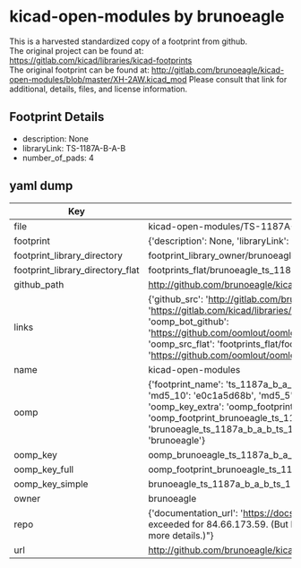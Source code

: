 # kicad-open-modules by brunoeagle  
This is a harvested standardized copy of a footprint from github.  
The original project can be found at:  
https://gitlab.com/kicad/libraries/kicad-footprints  
The original footprint can be found at:
http://gitlab.com/brunoeagle/kicad-open-modules/blob/master/XH-2AW.kicad_mod
Please consult that link for additional, details, files, and license information.  
## Footprint Details
* description: None  
* libraryLink: TS-1187A-B-A-B  
* number_of_pads: 4  
## yaml dump  
| Key | Value |  
| --- | --- |  
| file | kicad-open-modules/TS-1187A-B-A-B.kicad_mod |  
| footprint | {'description': None, 'libraryLink': 'TS-1187A-B-A-B', 'number_of_pads': 4} |  
| footprint_library_directory | footprint_library_owner/brunoeagle_kicad-open-modules |  
| footprint_library_directory_flat | footprints_flat/brunoeagle_ts_1187a_b_a_b_ts_1187a_b_a_b/working |  
| github_path | http://github.com/brunoeagle/kicad-open-modules/blob/master/TS-1187A-B-A-B.kicad_mod |  
| links | {'github_src': 'http://gitlab.com/brunoeagle/kicad-open-modules/blob/master/XH-2AW.kicad_mod', 'github_src_repo': 'https://gitlab.com/kicad/libraries/kicad-footprints', 'oomp_bot': 'footprints/brunoeagle_ts_1187a_b_a_b_ts_1187a_b_a_b/working', 'oomp_bot_github': 'https://github.com/oomlout/oomlout_oomp_footprint_bot/tree/main/footprints/brunoeagle_ts_1187a_b_a_b_ts_1187a_b_a_b/working', 'oomp_src_flat': 'footprints_flat/footprints_flat/brunoeagle_ts_1187a_b_a_b_ts_1187a_b_a_b/working', 'oomp_src_flat_github': 'https://github.com/oomlout/oomlout_oomp_footprint_src/tree/main/footprints_flat/brunoeagle_ts_1187a_b_a_b_ts_1187a_b_a_b/working'} |  
| name | kicad-open-modules |  
| oomp | {'footprint_name': 'ts_1187a_b_a_b', 'library_name': 'ts_1187a_b_a_b_kicad_mod', 'md5': 'e0c1a5d68bee60f5d954c447ab9103dd', 'md5_10': 'e0c1a5d68b', 'md5_5': 'e0c1a', 'md5_6': 'e0c1a5', 'oomp_key': 'oomp_brunoeagle_ts_1187a_b_a_b_ts_1187a_b_a_b', 'oomp_key_extra': 'oomp_footprint_brunoeagle_ts_1187a_b_a_b_ts_1187a_b_a_b', 'oomp_key_full': 'oomp_footprint_brunoeagle_ts_1187a_b_a_b_ts_1187a_b_a_b_e0c1a5', 'oomp_key_simple': 'brunoeagle_ts_1187a_b_a_b_ts_1187a_b_a_b', 'original_filename': 'kicad-open-modules/TS-1187A-B-A-B.kicad_mod', 'owner_name': 'brunoeagle'} |  
| oomp_key | oomp_brunoeagle_ts_1187a_b_a_b_ts_1187a_b_a_b |  
| oomp_key_full | oomp_footprint_brunoeagle_ts_1187a_b_a_b_ts_1187a_b_a_b |  
| oomp_key_simple | brunoeagle_ts_1187a_b_a_b_ts_1187a_b_a_b |  
| owner | brunoeagle |  
| repo | {'documentation_url': 'https://docs.github.com/rest/overview/resources-in-the-rest-api#rate-limiting', 'message': "API rate limit exceeded for 84.66.173.59. (But here's the good news: Authenticated requests get a higher rate limit. Check out the documentation for more details.)"} |  
| url | http://github.com/brunoeagle/kicad-open-modules |  

